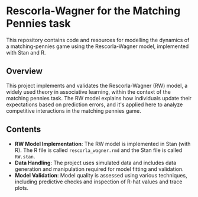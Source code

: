 # Rescorla-Wagner for the Matching Pennies task

This repository contains code and resources for modelling the dynamics of a matching-pennies game using the Rescorla-Wagner model, implemented with Stan and R. 

## Overview
This project implements and validates the Rescorla-Wagner (RW) model, a widely used theory in associative learning, within the context of the matching pennies task. The RW model explains how individuals update their expectations based on prediction errors, and it's applied here to analyze competitive interactions in the matching pennies game.

## Contents
- **RW Model Implementation**: The RW model is implemented in Stan (with R). The R file is called `rescorla_wagner.rmd` and the Stan file is called `RW.stan`.
- **Data Handling**: The project uses simulated data and includes data generation and manipulation required for model fitting and validation.
- **Model Validation**: Model quality is assessed using various techniques, including predictive checks and inspection of R-hat values and trace plots.
